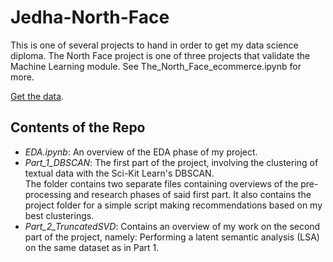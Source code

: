 # Jedha-North-Face

This is one of several projects to hand in order to get my data science diploma. The North Face project is one of three projects that validate the Machine Learning module.
See The_North_Face_ecommerce.ipynb for more.

[Get the data](https://www.kaggle.com/datasets/cclark/product-item-data).

## Contents of the Repo

- *EDA.ipynb*: An overview of the EDA phase of my project.
- *Part_1_DBSCAN*: The first part of the project, involving the clustering of textual data with the Sci-Kit Learn's DBSCAN. \
The folder contains two separate files containing overviews of the pre-processing and research phases of said first part. It also contains the project folder for a simple script making recommendations based on my best clusterings.
- *Part_2_TruncatedSVD*: Contains an overview of my work on the second part of the project, namely: Performing a latent semantic analysis (LSA) on the same dataset as in Part 1.
